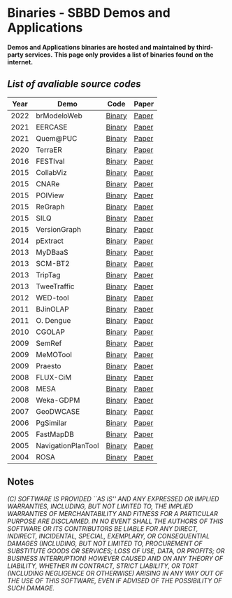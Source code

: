 # Binaries - SBBD Demos and Applications

**Demos and Applications binaries are hosted and maintained by third-party services.**
**This page only provides a list of binaries found on the internet.**

## _List of avaliable source codes_


| Year| Demo | Code | Paper |
| ------ | ------ | ------ | ------ |
| 2022 | brModeloWeb | [Binary](https://github.com/brmodeloweb/brmodelo-app) | [Paper](../ICMC_Lib/2011/sbbd_dem_01.pdf) |
| 2021 | EERCASE | [Binary](https://sites.google.com/a/cin.ufpe.br/eercase/) | [Paper](https://sol.sbc.org.br/index.php/sbbd_estendido/issue/view/848) |
| 2021 | Quem@PUC | [Binary](https://quemnapuc.biobd.inf.puc-rio.br/) | [Paper](https://sol.sbc.org.br/index.php/sbbd_estendido/issue/view/848) |
| 2020 | TerraER | [Binary](https://github.com/rterrabh/TerraER) | [Paper](https://sbbd.org.br/2020/wp-content/uploads/sites/13/2021/07/AnaisEstendidosSBBD2020-13-12-20.pdf) |
| 2016 | FESTIval | [Binary](https://accarniel.github.io/FESTIval/) | [Paper](https://www.researchgate.net/publication/310295040_Experimental_Evaluation_of_Spatial_Indices_with_FESTIval) |
| 2015 | CollabViz | [Binary](https://homepages.dcc.ufmg.br/~mirella/Tools/CollabViz/) | [Paper](http://dexl.lncc.br/sbbd2015/anais/SatelliteEvents.pdf) |
| 2015 | CNARe | [Binary](https://homepages.dcc.ufmg.br/~mirella/Tools/CNARe/) | [Paper](http://dexl.lncc.br/sbbd2015/anais/SatelliteEvents.pdf) |
| 2015 | POIView | [Binary](https://homepages.dcc.ufmg.br/~mirella/Tools/POIView/) | [Paper](http://dexl.lncc.br/sbbd2015/anais/SatelliteEvents.pdf) |
| 2015 | ReGraph | [Binary](http://patricia.cavoto.com.br/regraph/) | [Paper](http://dexl.lncc.br/sbbd2015/anais/SatelliteEvents.pdf) |
| 2015 | SILQ | [Binary](https://silq.inf.ufsc.br/) | [Paper](http://dexl.lncc.br/sbbd2015/anais/SatelliteEvents.pdf) |
| 2015 | VersionGraph | [Binary](https://homepages.dcc.ufmg.br/~mirella/Tools/VersionGraph/) | [Paper](http://dexl.lncc.br/sbbd2015/anais/SatelliteEvents.pdf) |
| 2014 | pExtract | [Binary](http://pextract.blogspot.com.br) | [Paper](https://www.inf.ufpr.br/sbbd-sbsc2014/sbbd/proceedings/artigos/pdfs/SBBD2014-Proceedings.pdf) |
| 2013 | MyDBaaS | [Binary](http://www.mydbaasmonitor.com) | [Paper](https://sbbd2013.cin.ufpe.br/Proceedings/artigos/pdfs/sbbd_dem_cc.pdf) |
| 2013 | SCM-BT2 | [Binary](http://goo.gl/IqOXq) | [Paper](https://sbbd2013.cin.ufpe.br/Proceedings/artigos/pdfs/sbbd_dem_cc.pdf) |
| 2013 | TripTag | [Binary](http://www.triptag.dcc.ufmg.br) | [Paper](https://sbbd2013.cin.ufpe.br/Proceedings/artigos/pdfs/sbbd_dem_cc.pdf) |
| 2013 | TweeTraffic | [Binary](https://www.dropbox.com/s/3wffpmoa5ouka2z/TweeTrafficInterface.jar) | [Paper](https://sbbd2013.cin.ufpe.br/Proceedings/artigos/pdfs/sbbd_dem_cc.pdf) |
| 2012 | WED-tool | [Binary](http://data.ime.usp.br/wedflow) | [Paper](../ICMC_Lib/2012/Demos2012.pdf) |
| 2011 | BJinOLAP | [Binary](http://gbd.dc.ufscar.br/bjinolap/pt-br/index.html) | [Paper](https://www.researchgate.net/publication/267207155_The_Bitmap_Join_Index_OLAP_Tool) |
| 2011 | O. Dengue | [Binary](https://www.observatorio.inweb.org.br/dengue/analises/heatmaps) | [Paper](../ICMC_Lib/2011/sbbd_dem_09.pdf) |
| 2010 | CGOLAP | [Binary](www.uniriotec.br/~cgolap) | [Paper](../ICMC_Lib/2010/sbbd_dem_04.pdf) |
| 2009 | SemRef | [Binary](https://www.cin.ufpe.br/~speed/ontologies/Ontologies.html) | [Paper](../ICMC_Lib/2009/demos_2.pdf) |
| 2009 | MeMOTool | [Binary](http://www.lia.ufc.br/~fabiana/memo.html) | [Paper](../ICMC_Lib/2009/demos_3.pdf) |
| 2009 | Praesto | [Binary](http://www.lisa.ufsc.br/Praestro) | [Paper](../ICMC_Lib/2009/demos_5.pdf) |
| 2008 | FLUX-CiM | [Binary](http://vitoria.dcc.ufam.edu.br/flux) | [Paper](../ICMC_Lib/2008/01.pdf) |
| 2008 | MESA | [Binary](http://cumbuco.cs.utah.edu:8080/servlets-examples/servlet/Mesa) | [Paper](../ICMC_Lib/2008/03.pdf) |
| 2008 | Weka-GDPM | [Binary](https://www.inf.ufsc.br/~vania.bogorny/software.html) | [Paper](../ICMC_Lib/2008/05.pdf) |
| 2007 | GeoDWCASE | [Binary](https://www.cin.ufpe.br/~golapware/geodwcase/) | [Paper](../ICMC_Lib/2007/Demos2007-all-1.pdf) |
| 2006 | PgSimilar | [Binary](https://www.inf.ufrgs.br/~enborges/pg_similar.zip) | [Paper](../ICMC_Lib/2006/Demos.pdf) |
| 2005 | FastMapDB | [Binary](http://www.gbdi.icmc.usp.br) | [Paper](../ICMC_Lib/2005/FastMapDB.pdf) |
| 2005 | NavigationPlanTool | [Binary](http://malariadb.ime.usp.br/mac439/projetobiblioteca) | [Paper](../ICMC_Lib/2005/NavPlanTool.pdf) |
| 2004 | ROSA | [Binary](https://www.cin.ufpe.br/~golapware/geodwcase/) | [Paper](../ICMC_Lib/2004/SBBD2004-Demos-1.pdf) |

## Notes

_(C) SOFTWARE IS PROVIDED ``AS IS'' AND ANY EXPRESSED OR IMPLIED WARRANTIES, INCLUDING, BUT NOT LIMITED TO, THE IMPLIED WARRANTIES OF MERCHANTABILITY AND FITNESS FOR A PARTICULAR PURPOSE ARE DISCLAIMED.  IN NO EVENT SHALL THE AUTHORS OF THIS SOFTWARE OR ITS CONTRIBUTORS BE LIABLE FOR ANY DIRECT, INDIRECT, INCIDENTAL, SPECIAL, EXEMPLARY, OR CONSEQUENTIAL DAMAGES (INCLUDING, BUT NOT LIMITED TO, PROCUREMENT OF SUBSTITUTE GOODS OR SERVICES; LOSS OF USE, DATA, OR PROFITS; OR BUSINESS INTERRUPTION) HOWEVER CAUSED AND ON ANY THEORY OF LIABILITY, WHETHER IN CONTRACT, STRICT LIABILITY, OR TORT (INCLUDING NEGLIGENCE OR OTHERWISE) ARISING IN ANY WAY OUT OF THE USE OF THIS SOFTWARE, EVEN IF ADVISED OF THE POSSIBILITY OF SUCH DAMAGE._


